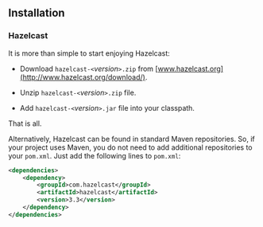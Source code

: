 ## Installation

### Hazelcast

It is more than simple to start enjoying Hazelcast:

-   Download `hazelcast-<`*version*`>.zip` from [www.hazelcast.org](http://www.hazelcast.org/download/).

-   Unzip `hazelcast-<`*version*`>.zip` file.

-   Add `hazelcast-<`*version*`>.jar` file into your classpath.

That is all.

Alternatively, Hazelcast can be found in standard Maven repositories. So, if your project uses Maven, you do not need to add additional repositories to your `pom.xml`. Just add the following lines to `pom.xml`:

```xml
<dependencies>
	<dependency>
		<groupId>com.hazelcast</groupId>
		<artifactId>hazelcast</artifactId>
		<version>3.3</version>
	</dependency>
</dependencies>
```

